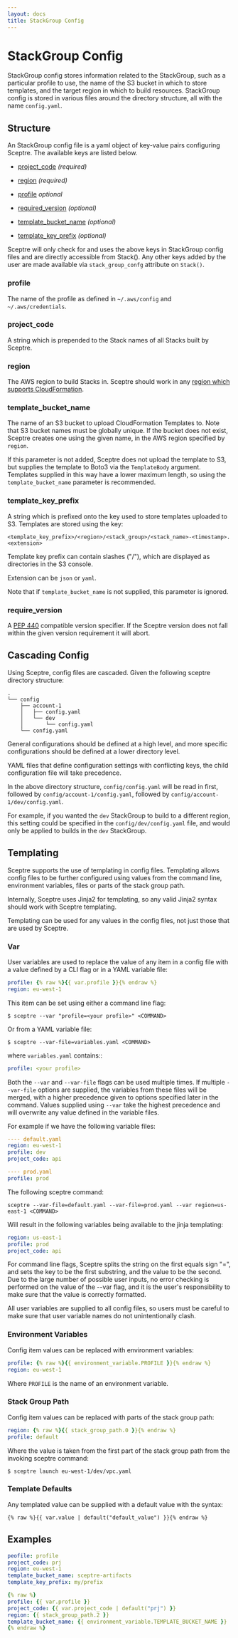 ```yaml
---
layout: docs
title: StackGroup Config
---
```


# StackGroup Config

StackGroup config stores information related to the StackGroup, such as
a particular profile to use, the name of the S3 bucket in which to store
templates, and the target region in which to build resources. StackGroup config
is stored in various files around the directory structure, all with the name
`config.yaml`.

## Structure

An StackGroup config file is a yaml object of key-value pairs configuring
Sceptre. The available keys are listed below.

- [project_code](#project_code) _(required)_
- [region](#region) _(required)_

- [profile](#profile) _optional_
- [required_version](#required_version) _(optional)_
- [template_bucket_name](#template_bucket_name) _(optional)_
- [template_key_prefix](#template_key_prefix) _(optional)_

Sceptre will only check for and uses the above keys in StackGroup config files
and are directly accessible from Stack(). Any other keys added by the user are
made available via `stack_group_confg` attribute on `Stack()`.

### profile

The name of the profile as defined in `~/.aws/config` and `~/.aws/credentials`.

### project_code

A string which is prepended to the Stack names of all Stacks built by Sceptre.

### region

The AWS region to build Stacks in. Sceptre should work in any [region which
supports
CloudFormation](http://docs.aws.amazon.com/general/latest/gr/rande.html#cfn_region).

### template_bucket_name

The name of an S3 bucket to upload CloudFormation Templates to. Note that S3
bucket names must be globally unique. If the bucket does not exist, Sceptre
creates one using the given name, in the AWS region specified by `region`.

If this parameter is not added, Sceptre does not upload the template to S3, but
supplies the template to Boto3 via the `TemplateBody` argument. Templates
supplied in this way have a lower maximum length, so using the
`template_bucket_name` parameter is recommended.

### template_key_prefix

A string which is prefixed onto the key used to store templates uploaded to S3.
Templates are stored using the key:

```
<template_key_prefix>/<region>/<stack_group>/<stack_name>-<timestamp>.<extension>
```

Template key prefix can contain slashes ("/"), which are displayed as
directories in the S3 console.

Extension can be `json` or `yaml`.

Note that if `template_bucket_name` is not supplied, this parameter is ignored.

### require_version

A [PEP 440](https://www.python.org/dev/peps/pep-0440/#version-specifiers)
compatible version specifier. If the Sceptre version does not fall within the
given version requirement it will abort.

## Cascading Config

Using Sceptre, config files are cascaded. Given the following sceptre directory
structure:

```
.
└── config
    ├── account-1
    │   ├── config.yaml
    │   └── dev
    │       └── config.yaml
    └── config.yaml
```

General configurations should be defined at a high level, and more specific
configurations should be defined at a lower directory level.

YAML files that define configuration settings with conflicting keys, the child
configuration file will take precedence.

In the above directory structure, `config/config.yaml` will be read in first,
followed by `config/account-1/config.yaml`, followed by
`config/account-1/dev/config.yaml`.

For example, if you wanted the `dev` StackGroup to build to a different
region, this setting could be specified in the `config/dev/config.yaml` file,
and would only be applied to builds in the `dev` StackGroup.

## Templating

Sceptre supports the use of templating in config files. Templating allows
config files to be further configured using values from the command line,
environment variables, files or parts of the stack group path.

Internally, Sceptre uses Jinja2 for templating, so any valid Jinja2 syntax
should work with Sceptre templating.

Templating can be used for any values in the config files, not just those that
are used by Sceptre.

### Var

User variables are used to replace the value of any item in a config file with
a value defined by a CLI flag or in a YAML variable file:

```yaml
profile: {% raw %}{{ var.profile }}{% endraw %}
region: eu-west-1
```

This item can be set using either a command line flag:

```shell
$ sceptre --var "profile=<your profile>" <COMMAND>
```

Or from a YAML variable file:

```shell
$ sceptre --var-file=variables.yaml <COMMAND>
```

where `variables.yaml` contains::

```yaml
profile: <your profile>
```

Both the `--var` and `--var-file` flags can be used multiple times. If multiple
`--var-file` options are supplied, the variables from these files will be
merged, with a higher precedence given to options specified later in the
command. Values supplied using `--var` take the highest precedence and will
overwrite any value defined in the variable files.

For example if we have the following variable files:

```yaml
---- default.yaml
region: eu-west-1
profile: dev
project_code: api

---- prod.yaml
profile: prod
```

The following sceptre command:

```shell
sceptre --var-file=default.yaml --var-file=prod.yaml --var region=us-east-1 <COMMAND>
```

Will result in the following variables being available to the jinja templating:

```yaml
region: us-east-1
profile: prod
project_code: api
```

For command line flags, Sceptre splits the string on the first equals sign "=",
and sets the key to be the first substring, and the value to be the second. Due
to the large number of possible user inputs, no error checking is performed on
the value of the --var flag, and it is the user's responsibility to make sure
that the value is correctly formatted.

All user variables are supplied to all config files, so users must be careful
to make sure that user variable names do not unintentionally clash.

### Environment Variables

Config item values can be replaced with environment variables:

```yaml
profile: {% raw %}{{ environment_variable.PROFILE }}{% endraw %}
region: eu-west-1
```

Where `PROFILE` is the name of an environment variable.

### Stack Group Path

Config item values can be replaced with parts of the stack group path:

```yaml
region: {% raw %}{{ stack_group_path.0 }}{% endraw %}
profile: default
```

Where the value is taken from the first part of the stack group path from the
invoking sceptre command:

```shell
$ sceptre launch eu-west-1/dev/vpc.yaml
```

### Template Defaults

Any templated value can be supplied with a default value with the syntax:

```jinja2
{% raw %}{{ var.value | default("default_value") }}{% endraw %}
```

## Examples

```yaml
peofile: profile
project_code: prj
region: eu-west-1
template_bucket_name: sceptre-artifacts
template_key_prefix: my/prefix
```

```yaml
{% raw %}
profile: {{ var.profile }}
project_code: {{ var.project_code | default("prj") }}
region: {{ stack_group_path.2 }}
template_bucket_name: {{ environment_variable.TEMPLATE_BUCKET_NAME }}
{% endraw %}
```
